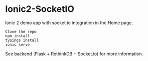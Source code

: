 # Ionic2-SocketIO
Ionic 2 demo app with socket.io integration in the Home page.
```
Clone the repo
npm install
typings install
ionic serve
```
See backend (Flask + RethinkDB + Socket.io) for more information.

